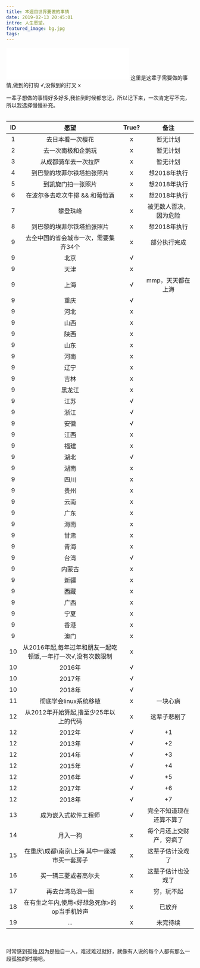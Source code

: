 ```yaml
---
title: 本週目世界要做的事情
date: 2019-02-13 20:45:01
intro: 人生愿望。
featured_image: bg.jpg
tags:
---
```

<iframe frameborder="no" border="0" marginwidth="0" marginheight="0" width=330 height=86 src="//music.163.com/outchain/player?type=2&id=27575590&auto=1&height=66"></iframe>
这里是这辈子需要做的事情,做到的打钩 √,没做到的打叉 x

一辈子想做的事情好多好多,我怕到时候都忘记，所以记下来，一次肯定写不完，所以我选择慢慢补充。
<br><br>

|  ID  | 愿望 |  True? | 备注 | 
| :-----: | :-----: | :-----: | :-----: |
| 1 | 去日本看一次樱花 | x | 暂无计划 |
| 2 | 去一次南极和企鹅玩 | x | 暂无计划 |
| 3 | 从成都骑车去一次拉萨 | x | 暂无计划 |
| 4 | 到巴黎的埃菲尔铁塔拍张照片 | x | 想2018年执行 |
| 5 | 到凯旋门拍一张照片 | x | 想2018年执行 |
| 6 | 在波尔多去吃次牛排 && 和葡萄酒 | x | 想2018年执行 |
| 7 | 攀登珠峰 | x | 被无数人否决，因为危险 |
| 8 | 到巴黎的埃菲尔铁塔拍张照片 | x | 想2018年执行 |
| 9 | 去全中国的省会城市一次，需要集齐34个 | x | 部分执行完成 |
| 9 | 北京 | √ |  |
| 9 | 天津 | x |  |
| 9 | 上海 | √ | mmp，天天都在上海 |
| 9 | 重庆 | √ |  |
| 9 | 河北 | x |  |
| 9 | 山西 | x |  |
| 9 | 陕西 | x |  |
| 9 | 山东 | x |  |
| 9 | 河南 | x |  |
| 9 | 辽宁 | x |  |
| 9 | 吉林 | x |  |
| 9 | 黑龙江 | x |  |
| 9 | 江苏 | √ |  |
| 9 | 浙江 | √ |  |
| 9 | 安徽 | √ |  |
| 9 | 江西 | x |  |
| 9 | 福建 | x |  |
| 9 | 湖北 | √ |  |
| 9 | 湖南 | x |  |
| 9 | 四川 | x |  |
| 9 | 贵州 | x |  |
| 9 | 云南 | x |  |
| 9 | 广东 | x |  |
| 9 | 海南 | x |  |
| 9 | 甘肃 | x |  |
| 9 | 青海 | x |  |
| 9 | 台湾 | √ |  |
| 9 | 内蒙古 | x |  |
| 9 | 新疆 | x |  |
| 9 | 西藏 | x |  |
| 9 | 广西 | x |  |
| 9 | 宁夏 | x |  |
| 9 | 香港 | x |  |
| 9 | 澳门 | x |  |
| 10 | 从2016年起,每年过年和朋友一起吃顿饭,一年打一次√,没有次数限制 | x |  |
| 10 | 2016年 | √ |  |
| 10 | 2017年 | √ |  |
| 10 | 2018年 | √ |  |
| 11 | 彻底学会linux系统移植 | x | 一块心病 |
| 12 | 从2012年开始算起,撸至少25年以上的代码 | x | 这辈子悲剧了 |
| 12 | 2012年 | √ | +1 |
| 12 | 2013年 | √ | +2 |
| 12 | 2014年 | √ | +3 |
| 12 | 2015年 | √ | +4 |
| 12 | 2016年 | √ | +5 |
| 12 | 2017年 | √ | +6 |
| 12 | 2018年 | √ | +7 |
| 13 | 成为嵌入式软件工程师 | √ | 完全不知道现在还算不算了 |
| 14 | 月入一狗 | x | 每个月还上交财产，穷疯了 |
| 15 | 在重庆\成都\南京\上海 其中一座城市买一套房子 | x | 这辈子估计没戏了 |
| 16 | 买一辆三菱或者高尔夫 | x | 这辈子估计也没戏了 |
| 17 | 再去台湾岛浪一圈 | x | 穷，玩不起 |
| 18 | 在有生之年内,使用<好想急死你>的op当手机铃声 | x | 已放弃 |
| 19 | ... | x | 未完待续 |

<br><br>
时常感到孤独,因为是独自一人，难过难过就好，就像有人说的每个人都有那么一段孤独的时期吧。

